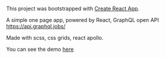 This project was bootstrapped with [Create React App](https://github.com/facebook/create-react-app).

A simple one page app, powered by React, GraphQL open API https://api.graphql.jobs/

Made with scss, css grids, react apollo.

You can see the demo [here](https://syhko-job-app.netlify.com)
